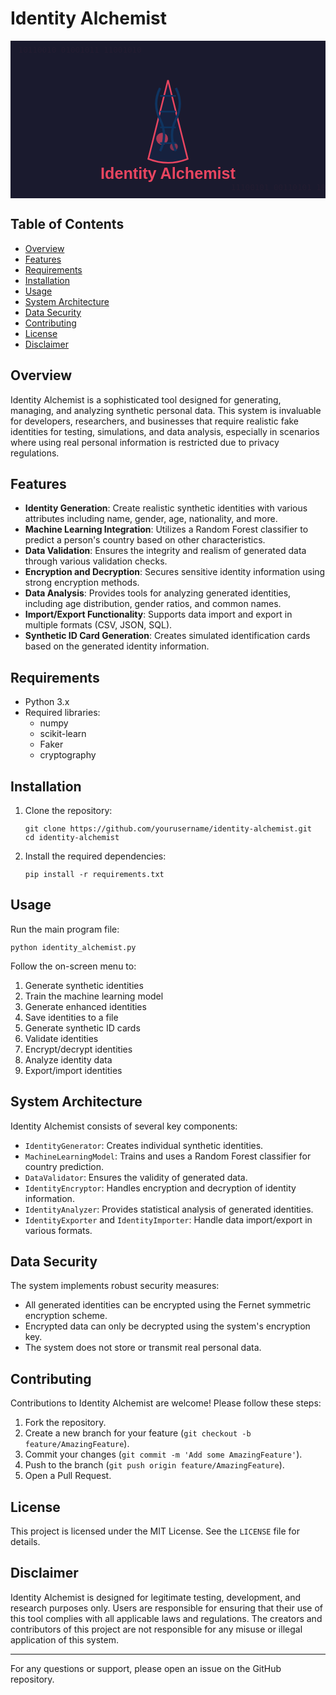 # Identity Alchemist

<svg xmlns="http://www.w3.org/2000/svg" viewBox="0 0 800 400">
  <!-- Background -->
  <rect width="800" height="400" fill="#1a1a2e"/>
  
  <!-- Alchemist's flask -->
  <path d="M400 100 L350 300 Q400 320 450 300 Z" fill="#16213e" stroke="#e94560" stroke-width="4"/>
  
  <!-- Bubbles in flask -->
  <circle cx="385" cy="250" r="15" fill="#e94560" opacity="0.7">
    <animate attributeName="cy" values="250;230;250" dur="3s" repeatCount="indefinite"/>
  </circle>
  <circle cx="415" cy="270" r="10" fill="#e94560" opacity="0.5">
    <animate attributeName="cy" values="270;255;270" dur="2.5s" repeatCount="indefinite"/>
  </circle>
  
  <!-- DNA helix -->
  <path d="M380 120 Q360 160 380 200 Q400 240 380 280" fill="none" stroke="#0f3460" stroke-width="6"/>
  <path d="M420 120 Q440 160 420 200 Q400 240 420 280" fill="none" stroke="#0f3460" stroke-width="6"/>
  
  <!-- Connecting lines -->
  <line x1="380" y1="140" x2="420" y2="140" stroke="#0f3460" stroke-width="4"/>
  <line x1="380" y1="180" x2="420" y2="180" stroke="#0f3460" stroke-width="4"/>
  <line x1="380" y1="220" x2="420" y2="220" stroke="#0f3460" stroke-width="4"/>
  <line x1="380" y1="260" x2="420" y2="260" stroke="#0f3460" stroke-width="4"/>
  
  <!-- Binary code -->
  <text x="20" y="30" fill="#e94560" font-family="monospace" font-size="20">
    10110010 01001011 11001010
    <animate attributeName="opacity" values="0;1;0" dur="5s" repeatCount="indefinite"/>
  </text>
  <text x="560" y="380" fill="#e94560" font-family="monospace" font-size="20">
    11100101 00110101 10011001
    <animate attributeName="opacity" values="0;1;0" dur="5s" repeatCount="indefinite"/>
  </text>
  
  <!-- Title -->
  <text x="400" y="350" fill="#e94560" font-family="Arial, sans-serif" font-size="40" text-anchor="middle" font-weight="bold">
    Identity Alchemist
  </text>
</svg>

## Table of Contents
- [Overview](#overview)
- [Features](#features)
- [Requirements](#requirements)
- [Installation](#installation)
- [Usage](#usage)
- [System Architecture](#system-architecture)
- [Data Security](#data-security)
- [Contributing](#contributing)
- [License](#license)
- [Disclaimer](#disclaimer)

## Overview

Identity Alchemist is a sophisticated tool designed for generating, managing, and analyzing synthetic personal data. This system is invaluable for developers, researchers, and businesses that require realistic fake identities for testing, simulations, and data analysis, especially in scenarios where using real personal information is restricted due to privacy regulations.

## Features

- **Identity Generation**: Create realistic synthetic identities with various attributes including name, gender, age, nationality, and more.
- **Machine Learning Integration**: Utilizes a Random Forest classifier to predict a person's country based on other characteristics.
- **Data Validation**: Ensures the integrity and realism of generated data through various validation checks.
- **Encryption and Decryption**: Secures sensitive identity information using strong encryption methods.
- **Data Analysis**: Provides tools for analyzing generated identities, including age distribution, gender ratios, and common names.
- **Import/Export Functionality**: Supports data import and export in multiple formats (CSV, JSON, SQL).
- **Synthetic ID Card Generation**: Creates simulated identification cards based on the generated identity information.

## Requirements

- Python 3.x
- Required libraries:
  - numpy
  - scikit-learn
  - Faker
  - cryptography

## Installation

1. Clone the repository:
   ```
   git clone https://github.com/yourusername/identity-alchemist.git
   cd identity-alchemist
   ```

2. Install the required dependencies:
   ```
   pip install -r requirements.txt
   ```

## Usage

Run the main program file:

```
python identity_alchemist.py
```

Follow the on-screen menu to:
1. Generate synthetic identities
2. Train the machine learning model
3. Generate enhanced identities
4. Save identities to a file
5. Generate synthetic ID cards
6. Validate identities
7. Encrypt/decrypt identities
8. Analyze identity data
9. Export/import identities

## System Architecture

Identity Alchemist consists of several key components:

- `IdentityGenerator`: Creates individual synthetic identities.
- `MachineLearningModel`: Trains and uses a Random Forest classifier for country prediction.
- `DataValidator`: Ensures the validity of generated data.
- `IdentityEncryptor`: Handles encryption and decryption of identity information.
- `IdentityAnalyzer`: Provides statistical analysis of generated identities.
- `IdentityExporter` and `IdentityImporter`: Handle data import/export in various formats.

## Data Security

The system implements robust security measures:
- All generated identities can be encrypted using the Fernet symmetric encryption scheme.
- Encrypted data can only be decrypted using the system's encryption key.
- The system does not store or transmit real personal data.

## Contributing

Contributions to Identity Alchemist are welcome! Please follow these steps:

1. Fork the repository.
2. Create a new branch for your feature (`git checkout -b feature/AmazingFeature`).
3. Commit your changes (`git commit -m 'Add some AmazingFeature'`).
4. Push to the branch (`git push origin feature/AmazingFeature`).
5. Open a Pull Request.

## License

This project is licensed under the MIT License. See the `LICENSE` file for details.

## Disclaimer

Identity Alchemist is designed for legitimate testing, development, and research purposes only. Users are responsible for ensuring that their use of this tool complies with all applicable laws and regulations. The creators and contributors of this project are not responsible for any misuse or illegal application of this system.

---

For any questions or support, please open an issue on the GitHub repository.
